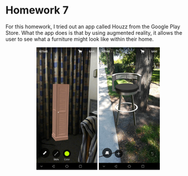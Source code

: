# Homework 7
For this homework, I tried out an app called Houzz from the Google Play Store. What the app does is that by using augmented reality, it allows the user to see what a furniture might look like within their home.

<p float="left" align="center">
  <img src="https://raw.githubusercontent.com/Jtrinh3/CS428-Assignment-Page/master/Homeworks/Homework%20Week%207/HouzzInside%5B1%5D.jpg" width="33%">
  <img src="https://raw.githubusercontent.com/Jtrinh3/CS428-Assignment-Page/master/Homeworks/Homework%20Week%207/HouzzOutside%5B1%5D.jpg" width="33%">
</p>
